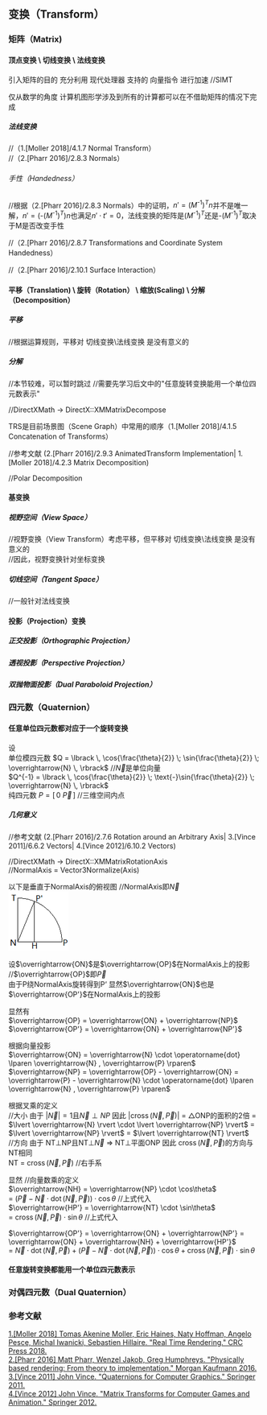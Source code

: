 ## 变换（Transform）  
  
### 矩阵（Matrix)  
  
#### 顶点变换 \ 切线变换 \ 法线变换  

引入矩阵的目的 充分利用 现代处理器 支持的 向量指令 进行加速 //SIMT   

仅从数学的角度 计算机图形学涉及到所有的计算都可以在不借助矩阵的情况下完成   
  
##### 法线变换  
//（1.\[Moller 2018\]/4.1.7 Normal Transform）  
//（2.\[Pharr 2016\]/2.8.3 Normals）  
  
###### 手性（Handedness）  

//根据（2.\[Pharr 2016\]/2.8.3 Normals）中的证明，$n'={\lparen M^{\text{-}1} \rparen}^T n$并不是唯一解，$n'= \lparen \text{-} {\lparen M^{\text{-}1} \rparen}^T \rparen n$也满足$n' \cdot t' = 0$，法线变换的矩阵是${\lparen M^{\text{-}1} \rparen}^T$还是$\text{-} {\lparen M^{\text{-}1} \rparen}^T$取决于M是否改变手性  
  
//（2.\[Pharr 2016\]/2.8.7 Transformations and Coordinate System Handedness）  
  
//（2.\[Pharr 2016\]/2.10.1 Surface Interaction）    
  

#### 平移（Translation) \ 旋转（Rotation） \ 缩放(Scaling) \ 分解（Decomposition）  

##### 平移
  
//根据运算规则，平移对 切线变换\法线变换 是没有意义的
  
##### 分解
//本节较难，可以暂时跳过
//需要先学习后文中的"任意旋转变换能用一个单位四元数表示"  
  
//DirectXMath -> DirectX::XMMatrixDecompose  
  
TRS是目前场景图（Scene Graph）中常用的顺序（1.\[Moller 2018\]/4.1.5 Concatenation of Transforms）  
  
  
//参考文献 (2.\[Pharr 2016\]/2.9.3 AnimatedTransform Implementation| 1.\[Moller 2018\]/4.2.3 Matrix Decomposition)  
  
//Polar Decomposition

#### 基变换  
  
##### 视野空间（View Space）  
  
//视野变换（View Transform）考虑平移，但平移对 切线变换\法线变换 是没有意义的  
//因此，视野变换针对坐标变换  
  
##### 切线空间（Tangent Space）  
  
//一般针对法线变换  
  
#### 投影（Projection）变换  
  
##### 正交投影（Orthographic Projection）   
  
##### 透视投影（Perspective Projection）        
  
##### 双抛物面投影（Dual Paraboloid Projection）   
  
### 四元数（Quaternion）  
  
#### 任意单位四元数都对应于一个旋转变换  
  
设  
单位模四元数 $Q = \lbrack \, \cos{\frac{\theta}{2}} \; \sin{\frac{\theta}{2}} \; \overrightarrow{N} \, \rbrack$ //$\overrightarrow{N}$是单位向量    
$Q^{-1} = \lbrack \, \cos{\frac{\theta}{2}} \; \text{-}\sin{\frac{\theta}{2}} \; \overrightarrow{N} \, \rbrack$  
纯四元数 $P = \lbrack \, 0 \: \overrightarrow{P} \, \rbrack$ //三维空间内点  

##### 几何意义  

//参考文献 (2.\[Pharr 2016\]/2.7.6 Rotation around an Arbitrary Axis| 3.\[Vince 2011\]/6.6.2 Vectors| 4.\[Vince 2012\]/6.10.2 Vectors)  

//DirectXMath -> DirectX::XMMatrixRotationAxis  
//NormalAxis = Vector3Normalize(Axis) 

以下是垂直于NormalAxis的俯视图 //NormalAxis即$\overrightarrow{N}$  
![](./Scene-1.png)  
  
设$\overrightarrow{ON}$是$\overrightarrow{OP}$在NormalAxis上的投影 //$\overrightarrow{OP}$即$\overrightarrow{P}$  
由于P绕NormalAxis旋转得到P‘ 显然$\overrightarrow{ON}$也是$\overrightarrow{OP'}$在NormalAxis上的投影  
  
显然有  
$\overrightarrow{OP} = \overrightarrow{ON} + \overrightarrow{NP}$  
$\overrightarrow{OP'} = \overrightarrow{ON} + \overrightarrow{NP'}$  
  
根据向量投影  
$\overrightarrow{ON} = \overrightarrow{N} \cdot \operatorname{dot} \lparen \overrightarrow{N} , \overrightarrow{P} \rparen$  
$\overrightarrow{NP} = \overrightarrow{OP} - \overrightarrow{ON} =  \overrightarrow{P} -  \overrightarrow{N} \cdot \operatorname{dot} \lparen \overrightarrow{N} , \overrightarrow{P} \rparen$  
  
根据叉乘的定义  
//大小 由于 $\lvert \overrightarrow{N} \rvert=1$且$\overrightarrow{N} \perp NP$ 因此 $\lvert \operatorname{cross} \lparen \overrightarrow{N} , \overrightarrow{P} \rparen \rvert$ = △ONP的面积的2倍 = $\lvert \overrightarrow{N} \rvert \cdot \lvert \overrightarrow{NP} \rvert$ = $\lvert \overrightarrow{NP} \rvert$ = $\lvert \overrightarrow{NT} \rvert$  
//方向 由于 NT$\perp$NP且NT$\perp$$\overrightarrow{N}$ => NT$\perp$平面ONP 因此 $\operatorname{cross} \lparen \overrightarrow{N} , \overrightarrow{P} \rparen$的方向与NT相同  
NT = $\operatorname{cross} \lparen \overrightarrow{N} , \overrightarrow{P} \rparen$ //右手系  
  
显然 //向量数乘的定义  
$\overrightarrow{NH} = \overrightarrow{NP} \cdot \cos\theta$  
= $\lparen \overrightarrow{P} -  \overrightarrow{N} \cdot \operatorname{dot} \lparen \overrightarrow{N} , \overrightarrow{P} \rparen \rparen \cdot \cos\theta$ //上式代入  
$\overrightarrow{HP'} = \overrightarrow{NT} \cdot \sin\theta$   
= $\operatorname{cross} \lparen \overrightarrow{N} , \overrightarrow{P} \rparen \cdot \sin\theta$ //上式代入  
  
$\overrightarrow{OP'} = \overrightarrow{ON} + \overrightarrow{NP'} = \overrightarrow{ON} + \overrightarrow{NH} + \overrightarrow{HP'}$  
= $\overrightarrow{N} \cdot \operatorname{dot} \lparen \overrightarrow{N} , \overrightarrow{P} \rparen + \lparen \overrightarrow{P} -  \overrightarrow{N} \cdot \operatorname{dot} \lparen \overrightarrow{N} , \overrightarrow{P} \rparen \rparen \cdot \cos\theta + \operatorname{cross} \lparen \overrightarrow{N} , \overrightarrow{P} \rparen \cdot \sin\theta$  
  
#### 任意旋转变换都能用一个单位四元数表示  
  
  
### 对偶四元数（Dual Quaternion）  
  
  
### 参考文献  
[1.\[Moller 2018\] Tomas Akenine Moller, Eric Haines, Naty Hoffman, Angelo Pesce, Michal Iwanicki, Sebastien Hillaire. "Real Time Rendering." CRC Press 2018.](http://www.realtimerendering.com)  
[2.\[Pharr 2016\] Matt Pharr, Wenzel Jakob, Greg Humphreys. "Physically based rendering: From theory to implementation." Morgan Kaufmann 2016.](http://www.pbr-book.org)  
[3.\[Vince 2011\] John Vince. "Quaternions for Computer Graphics." Springer 2011.](http://www.johnvince.co.uk)  
[4.\[Vince 2012\] John Vince. "Matrix Transforms for Computer Games and Animation." Springer 2012.](http://www.johnvince.co.uk)  


